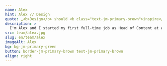```yaml
---
name: Alex
hint: Alex // Design
quote: „<b>Design</b> should <b class="text-jm-primary-brown">inspire</b>, in Form und Function. That is always my <b class="text-jm-primary-brown">Aspiration</b> and my <b>Motivation</b>“
description: >
  I'm Alex and I started my first full-time job as Head of Content at a start-up in the education sector during my studies. In addition to a lot of practical experience, I was able to learn two things in particular: it is incredibly rewarding to create something new, and good solutions require not only creativity, but also methodology, determination and commitment. Through courses and studies, I specialised in UI/UX design and have now been active in this field for 5 years. At JOTT.MEDIA I use my experience and knowledge to develop user-friendly and innovative designs.
src: team/alex.jpg
slug: en/team/alex
imageAlt: Alex
bg: bg-jm-primary-green
button: border-jm-primary-brown text-jm-primary-brown
align: right
---
```

